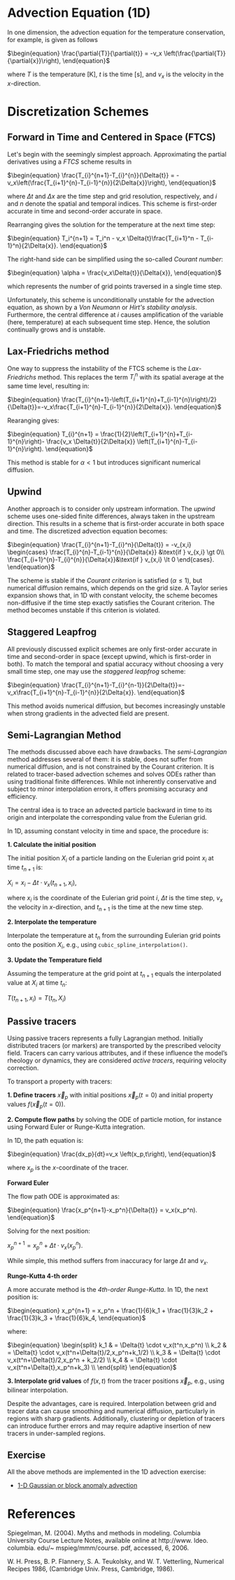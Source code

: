 # Advection Equation (1D)

In one dimension, the advection equation for the temperature conservation, for example, is given as follows

$\begin{equation}
\frac{\partial{T}}{\partial{t}} = -v_x \left(\frac{\partial{T}}{\partial{x}}\right),
\end{equation}$

where $T$ is the temperature [K], $t$ is the time [s], and $v_x$ is the velocity in the $x$-direction. 

# Discretization Schemes

## Forward in Time and Centered in Space (FTCS)

Let's begin with the seemingly simplest approach. Approximating the partial derivatives using a *FTCS* scheme results in

$\begin{equation}
\frac{T_{i}^{n+1}-T_{i}^{n}}{\Delta{t}} = -v_x\left(\frac{T_{i+1}^{n}-T_{i-1}^{n}}{2\Delta{x}}\right),
\end{equation}$

where $\Delta{t}$ and $\Delta{x}$ are the time step and grid resolution, respectively, and $i$ and $n$ denote the spatial and temporal indices. This scheme is first-order accurate in time and second-order accurate in space. 

Rearranging gives the solution for the temperature at the next time step:

$\begin{equation}
T_i^{n+1} = T_i^n - v_x \Delta{t}\frac{T_{i+1}^n - T_{i-1}^n}{2\Delta{x}}.
\end{equation}$

The right-hand side can be simplified using the so-called *Courant number*:

$\begin{equation}
\alpha = \frac{v_x\Delta{t}}{\Delta{x}},
\end{equation}$

which represents the number of grid points traversed in a single time step. 

Unfortunately, this scheme is unconditionally unstable for the advection equation, as shown by a *Von Neumann* or *Hirt's stability analysis*. Furthermore, the central difference at $i$ causes amplification of the variable (here, temperature) at each subsequent time step. Hence, the solution continually grows and is unstable.

## Lax-Friedrichs method

One way to suppress the instability of the FTCS scheme is the *Lax-Friedrichs* method. This replaces the term $T_{i}^{n}$ with its spatial average at the same time level, resulting in:

$\begin{equation}
\frac{T_{i}^{n+1}-\left(T_{i+1}^{n}+T_{i-1}^{n}\right)/2}{\Delta{t}}=-v_x\frac{T_{i+1}^{n}-T_{i-1}^{n}}{2\Delta{x}}.
\end{equation}$

Rearanging gives:

$\begin{equation}
T_{i}^{n+1} = \frac{1}{2}\left(T_{i+1}^{n}+T_{i-1}^{n}\right)-
\frac{v_x \Delta{t}}{2\Delta{x}} \left(T_{i+1}^{n}-T_{i-1}^{n}\right).
\end{equation}$

This method is stable for $\alpha < 1$ but introduces significant numerical diffusion.

## Upwind

Another approach is to consider only upstream information. The *upwind* scheme uses one-sided finite differences, always taken in the upstream direction. This results in a scheme that is first-order accurate in both space and time. The discretized advection equation becomes:

$\begin{equation}
\frac{T_{i}^{n+1}-T_{i}^n}{\Delta{t}} = -v_{x,i}
\begin{cases}
\frac{T_{i}^{n}-T_{i-1}^{n}}{\Delta{x}} &\text{if } v_{x,i} \gt 0\\
\frac{T_{i+1}^{n}-T_{i}^{n}}{\Delta{x}}&\text{if } v_{x,i} \lt 0 
\end{cases}.
\end{equation}$

The scheme is stable if the *Courant criterion* is satisfied ($\alpha \le 1$), but numerical diffusion remains, which depends on the grid size. A Taylor series expansion shows that, in 1D with constant velocity, the scheme becomes non-diffusive if the time step exactly satisfies the Courant criterion. The method becomes unstable if this criterion is violated.

## Staggered Leapfrog

All previously discussed explicit schemes are only first-order accurate in time and second-order in space (except upwind, which is first-order in both). To match the temporal and spatial accuracy without choosing a very small time step, one may use the *staggered leapfrog* scheme:

$\begin{equation}
\frac{T_{i}^{n+1}-T_{i}^{n-1}}{2\Delta{t}}=-v_x\frac{T_{i+1}^{n}-T_{i-1}^{n}}{2\Delta{x}}.
\end{equation}$

This method avoids numerical diffusion, but becomes increasingly unstable when strong gradients in the advected field are present.

## Semi-Lagrangian Method

The methods discussed above each have drawbacks. The *semi-Lagrangian* method addresses several of them: it is stable, does not suffer from numerical diffusion, and is not constrained by the Courant criterion. It is related to tracer-based advection schemes and solves ODEs rather than using traditional finite differences. While not inherently conservative and subject to minor interpolation errors, it offers promising accuracy and efficiency.

The central idea is to trace an advected particle backward in time to its origin and interpolate the corresponding value from the Eulerian grid.

In 1D, assuming constant velocity in time and space, the procedure is:

**1. Calculate the initial position** 

The initial position $X_i$ of a particle landing on the Eulerian grid point $x_i$ at time $t_{n+1}$ is:

$\begin{equation}
X_i=x_i-\Delta{t}\cdot v_x\left(t_{n+1},x_i\right),
\end{equation}$

where $x_i$ is the coordinate of the Eulerian grid point $i$, $\Delta{t}$ is the time step, $v_x$ the velocity in $x$-direction, and $t_{n+1}$ is the time at the new time step. 

**2. Interpolate the temperature**

Interpolate the temperature at $t_n$ from the surrounding Eulerian grid points onto the position $X_i$, e.g., using `cubic_spline_interpolation()`.

**3. Update the Temperature field**

Assuming the temperature at the grid point at $t_{n+1}$ equals the interpolated value at $X_i$ at time $t_n$:

$\begin{equation}
T\left(t_{n+1},x_i\right) = T\left(t_n,X_i\right)
\end{equation}$

## Passive tracers

Using passive tracers represents a fully Lagrangian method. Initially distributed tracers (or markers) are transported by the prescribed velocity field. Tracers can carry various attributes, and if these influence the model’s rheology or dynamics, they are considered *active tracers*, requiring velocity correction.

To transport a property with tracers:

**1. Define tracers** $\vec{x}_p$ with initial positions $\vec{x}_p\left(t=0\right)$ and initial property values $f\left(\vec{x}_p\left(t=0\right)\right)$.

**2. Compute flow paths** by solving the ODE of particle motion, for instance using Forward Euler or Runge-Kutta integration.

In 1D, the path equation is:

$\begin{equation}
\frac{dx_p}{dt}=v_x \left(x_p,t\right),
\end{equation}$

where $x_p$ is the $x$-coordinate of the tracer. 

**Forward Euler**

The flow path ODE is approximated as:

$\begin{equation}
\frac{x_p^{n+1}-x_p^n}{\Delta{t}} = v_x(x_p^n). 
\end{equation}$

 Solving for the next position:

$\begin{equation}
x_p^{n+1} = x_p^n + \Delta{t}\cdot v_x(x_p^n). 
\end{equation}$

While simple, this method suffers from inaccuracy for large $\Delta{t}$ and $v_x$.
    
**Runge-Kutta 4-th order**

A more accurate method is the *4th-order Runge-Kutta*. In 1D, the next position is:

$\begin{equation}
x_p^{n+1} = x_p^n + \frac{1}{6}k_1 + \frac{1}{3}k_2 + \frac{1}{3}k_3 + \frac{1}{6}k_4,
\end{equation}$

where:

$\begin{equation}
\begin{split}
k_1 & = \Delta{t} \cdot v_x(t^n,x_p^n) \\
k_2 & = \Delta{t} \cdot v_x(t^n+\Delta{t}/2,x_p^n+k_1/2) \\
k_3 & = \Delta{t} \cdot v_x(t^n+\Delta{t}/2,x_p^n + k_2/2) \\
k_4 & = \Delta{t} \cdot v_x(t^n+\Delta{t},x_p^n+k_3) \\
\end{split}
\end{equation}$

**3. Interpolate grid values** of $f(x,t)$ from the tracer positions $\vec{x}_p$, e.g., using bilinear interpolation.

Despite the advantages, care is required. Interpolation between grid and tracer data can cause smoothing and numerical diffusion, particularly in regions with sharp gradients. Additionally, clustering or depletion of tracers can introduce further errors and may require adaptive insertion of new tracers in under-sampled regions.

## Exercise

All the above methods are implemented in the 1D advection exercise:

- [1-D Gaussian or block anomaly advection](https://github.com/GeoSci-FFM/GeoModBox.jl/blob/main/exercises/06_1D_Advection.ipynb)  

# References

Spiegelman, M. (2004). Myths and methods in modeling. Columbia University Course Lecture Notes, available online at http://www. ldeo. columbia. edu/~ mspieg/mmm/course. pdf, accessed, 6, 2006.

W. H. Press, B. P. Flannery, S. A. Teukolsky, and W. T. Vetterling, Numerical Recipes 1986, (Cambridge Univ. Press, Cambridge, 1986).